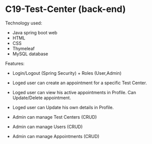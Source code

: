 # C19-Test-Center (back-end)

Technology used:
- Java spring boot web
- HTML
- CSS
- Thymeleaf
- MySQL database

Features:
- Login/Logout (Spring Security) + Roles (User,Admin)
- Loged user can create an appointment for a specific Test Center.
- Loged user can view his active appointments in Profile. Can Update/Delete appointment.
- Loged user can Update his own details in Profile.

- Admin can manage Test Centers (CRUD)
- Admin can manage Users (CRUD)
- Admin can manage Appointments (CRUD)
